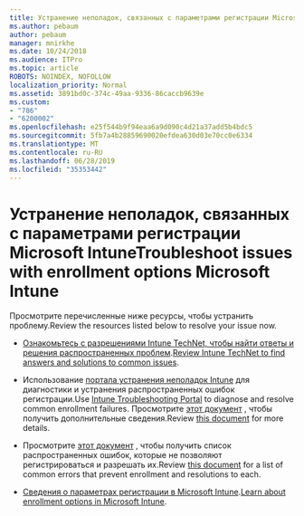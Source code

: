 ```yaml
---
title: Устранение неполадок, связанных с параметрами регистрации Microsoft Intune
ms.author: pebaum
author: pebaum
manager: mnirkhe
ms.date: 10/24/2018
ms.audience: ITPro
ms.topic: article
ROBOTS: NOINDEX, NOFOLLOW
localization_priority: Normal
ms.assetid: 3891bd0c-374c-49aa-9336-86caccb9639e
ms.custom:
- "786"
- "6200002"
ms.openlocfilehash: e25f544b9f94eaa6a9d090c4d21a37add5b4bdc5
ms.sourcegitcommit: 5fb7a4b28859690020efdea630d03e70cc0e6334
ms.translationtype: MT
ms.contentlocale: ru-RU
ms.lasthandoff: 06/28/2019
ms.locfileid: "35353442"
---
```

# <a name="troubleshoot-issues-with-enrollment-options-microsoft-intune"></a><span data-ttu-id="4a08e-102">Устранение неполадок, связанных с параметрами регистрации Microsoft Intune</span><span class="sxs-lookup"><span data-stu-id="4a08e-102">Troubleshoot issues with enrollment options Microsoft Intune</span></span>

<span data-ttu-id="4a08e-103">Просмотрите перечисленные ниже ресурсы, чтобы устранить проблему.</span><span class="sxs-lookup"><span data-stu-id="4a08e-103">Review the resources listed below to resolve your issue now.</span></span>
  
- <span data-ttu-id="4a08e-104">[Ознакомьтесь с разрешениями Intune TechNet, чтобы найти ответы и решения распространенных проблем](https://social.technet.microsoft.com/Forums/home?category=microsoftintune&amp;filter=alltypes&amp;sort=lastpostdesc).</span><span class="sxs-lookup"><span data-stu-id="4a08e-104">[Review Intune TechNet to find answers and solutions to common issues](https://social.technet.microsoft.com/Forums/home?category=microsoftintune&amp;filter=alltypes&amp;sort=lastpostdesc).</span></span>

- <span data-ttu-id="4a08e-105">Использование [портала устранения неполадок Intune](https://aka.ms/intunetroubleshooting) для диагностики и устранения распространенных ошибок регистрации.</span><span class="sxs-lookup"><span data-stu-id="4a08e-105">Use [Intune Troubleshooting Portal](https://aka.ms/intunetroubleshooting) to diagnose and resolve common enrollment failures.</span></span> <span data-ttu-id="4a08e-106">Просмотрите [этот документ](https://docs.microsoft.com/intune/help-desk-operators) , чтобы получить дополнительные сведения.</span><span class="sxs-lookup"><span data-stu-id="4a08e-106">Review [this document](https://docs.microsoft.com/intune/help-desk-operators) for more details.</span></span>

- <span data-ttu-id="4a08e-107">Просмотрите [этот документ](https://docs.microsoft.com/intune-classic/Troubleshoot/troubleshoot-device-enrollment-in-intune) , чтобы получить список распространенных ошибок, которые не позволяют регистрироваться и разрешать их.</span><span class="sxs-lookup"><span data-stu-id="4a08e-107">Review [this document](https://docs.microsoft.com/intune-classic/Troubleshoot/troubleshoot-device-enrollment-in-intune) for a list of common errors that prevent enrollment and resolutions to each.</span></span>

- <span data-ttu-id="4a08e-108">[Сведения о параметрах регистрации в Microsoft Intune](https://docs.microsoft.com/intune/enrollment-options).</span><span class="sxs-lookup"><span data-stu-id="4a08e-108">[Learn about enrollment options in Microsoft Intune](https://docs.microsoft.com/intune/enrollment-options).</span></span>
